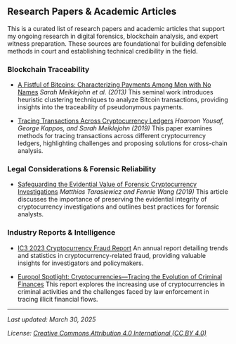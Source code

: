 ## Research Papers & Academic Articles

This is a curated list of research papers and academic articles that support my ongoing research in digital forensics, blockchain analysis, and expert witness preparation. These sources are foundational for building defensible methods in court and establishing technical credibility in the field.

### Blockchain Traceability
- [A Fistful of Bitcoins: Characterizing Payments Among Men with No Names](https://cseweb.ucsd.edu/~smeiklejohn/files/imc13.pdf)
*Sarah Meiklejohn et al. (2013)*
This seminal work introduces heuristic clustering techniques to analyze Bitcoin transactions, providing insights into the traceability of pseudonymous payments.

- [Tracing Transactions Across Cryptocurrency Ledgers](https://www.usenix.org/system/files/sec19-yousaf_0.pdf)
*Haaroon Yousaf, George Kappos, and Sarah Meiklejohn (2019)*
This paper examines methods for tracing transactions across different cryptocurrency ledgers, highlighting challenges and proposing solutions for cross-chain analysis.

### Legal Considerations & Forensic Reliability
- [Safeguarding the Evidential Value of Forensic Cryptocurrency Investigations](https://www.sciencedirect.com/science/article/pii/S1742287619302567)
*Matthias Tarasiewicz and Fennie Wang (2019)*
This article discusses the importance of preserving the evidential integrity of cryptocurrency investigations and outlines best practices for forensic analysts.

### Industry Reports & Intelligence

- [IC3 2023 Cryptocurrency Fraud Report](https://www.ic3.gov/Media/PDF/AnnualReport/2023_IC3CryptocurrencyReport.pdf)
  An annual report detailing trends and statistics in cryptocurrency-related fraud, providing valuable insights for investigators and policymakers.

- [Europol Spotlight: Cryptocurrencies—Tracing the Evolution of Criminal Finances](https://www.europol.europa.eu/cms/sites/default/files/documents/Europol%20Spotlight%20-%20Cryptocurrencies%20-%20Tracing%20the%20evolution%20of%20criminal%20finances.pdf)
  This report explores the increasing use of cryptocurrencies in criminal activities and the challenges faced by law enforcement in tracing illicit financial flows.

---

*Last updated: March 30, 2025*

*License: [Creative Commons Attribution 4.0 International (CC BY 4.0)](https://creativecommons.org/licenses/by/4.0/)*
